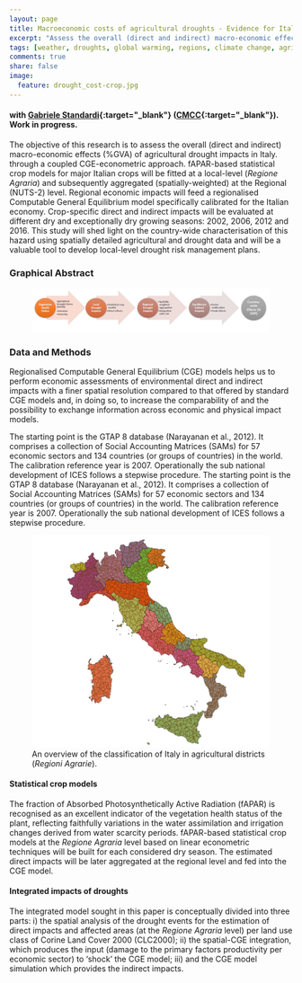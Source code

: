 ```yaml
---
layout: page
title: Macroeconomic costs of agricultural droughts - Evidence for Italy
excerpt: "Assess the overall (direct and indirect) macro-economic effects (%GVA) of agricultural drought impacts"
tags: [weather, droughts, global warming, regions, climate change, agriculture, agricultural district, crop, yields, adaptation, remote sensing, satellite]
comments: true
share: false
image:
  feature: drought_cost-crop.jpg
---
```


#### with [Gabriele Standardi](https://www.cmcc.it/people/standardi-gabriele){:target="_blank"} ([CMCC](https://www.cmcc.it/){:target="_blank"}). Work in progress.

The objective of this research is to assess the overall (direct and indirect) macro-economic effects (%GVA) of agricultural drought impacts in Italy. through a coupled CGE-econometric approach. fAPAR-based statistical crop models for major Italian crops will be fitted at a local-level (*Regione Agraria*) and subsequently aggregated (spatially-weighted) at the Regional (NUTS-2) level. Regional economic impacts will feed a regionalised Computable General Equilibrium model specifically calibrated for the Italian economy. Crop-specific direct and indirect impacts will be evaluated at different dry and exceptionally dry growing seasons: 2002, 2006, 2012 and 2016. This study will shed light on the country-wide characterisation of this hazard using spatially detailed agricultural and drought data and will be a valuable tool to develop local-level drought risk management plans.

### Graphical Abstract

<figure>
	<a href="/images/abstract.jpg"><img src="/images/abstract.jpg"></a>
</figure>

### Data and Methods

Regionalised Computable General Equilibrium (CGE) models helps us to perform economic assessments of environmental direct and indirect impacts with a finer spatial resolution compared to that offered by standard CGE models and, in doing so, to increase the comparability of and the possibility to exchange information across economic and physical impact models.

The starting point is the GTAP 8 database (Narayanan et al., 2012). It comprises a collection of Social Accounting Matrices (SAMs) for 57 economic sectors and 134 countries (or groups of countries) in the world. The calibration reference year is 2007. Operationally the sub national development of ICES follows a stepwise procedure. The starting point is the GTAP 8 database (Narayanan et al., 2012). It comprises a collection of Social Accounting Matrices (SAMs) for 57 economic sectors and 134 countries (or groups of countries) in the world. The calibration reference year is 2007. Operationally the sub national development of ICES follows a stepwise procedure.

<figure>
	<a href="/images/RA_map.jpg"><img src="/images/RA_map.jpg"></a>
	<figcaption>An overview of the classification of Italy in agricultural districts (<em>Regioni Agrarie</em>).</figcaption>
</figure>

#### Statistical crop models
The fraction of Absorbed Photosynthetically Active Radiation (fAPAR) is recognised as an excellent indicator of the vegetation health status of the plant, reflecting faithfully variations in the water assimilation and irrigation changes derived from water scarcity periods. fAPAR-based statistical crop models at the *Regione Agraria* level based on linear econometric techniques will be built for each considered dry season. The estimated direct impacts will be later aggregated at the regional level and fed into the CGE model.

#### Integrated impacts of droughts
The integrated model sought in this paper is conceptually divided into three parts: i) the spatial analysis of the drought events for the estimation of direct impacts and affected areas (at the *Regione Agraria* level) per land use class of Corine Land Cover 2000 (CLC2000); ii) the spatial-CGE integration, which produces the input (damage to the primary factors productivity per economic sector) to ‘shock’ the CGE model; iii) and the CGE model simulation which provides the indirect impacts.
